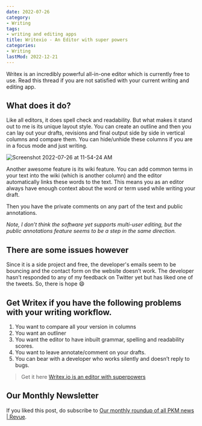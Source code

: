 ```yaml
---
date: 2022-07-26
category:
- Writing
tags:
- writing and editing apps
title: Writexio - An Editor with super powers
categories:
- Writing
lastMod: 2022-12-21
---
```

Writex is an incredibly powerful all-in-one editor which is currently free to use. Read this thread if you are not satisfied with your current writing and editing app.

## What does it do?

Like all editors, it does spell check and readability. But what makes it stand out to me is its unique layout style. You can create an outline and then you can lay out your drafts, revisions and final output side by side in vertical columns and compare them. You can hide/unhide these columns if you are in a focus mode and just writing.

![Screenshot 2022-07-26 at 11-54-24 AM](https://mataroa.blog/images/690c3526.png)

Another awesome feature is its wiki feature. You can add common terms in your text into the wiki (which is another column) and the editor automatically links these words to the text. This means you as an editor always have enough context about the word or term used while writing your draft.

Then you have the private comments on any part of the text and public annotations.

*Note, I don’t think the software yet supports multi-user editing, but the public annotations feature seems to be a step in the same direction.*

## There are some issues however

Since it is a side project and free, the developer's emails seem to be bouncing and the contact form on the website doesn’t work. The developer hasn’t responded to any of my feedback on Twitter yet but has liked one of the tweets. So, there is hope 😄

## Get Writex if you have the following problems with your writing workflow.
1. You want to compare all your version in columns
2. You want an outliner
3. You want the editor to have inbuilt grammar, spelling and readability scores.
4. You want to leave annotate/comment on your drafts.
5. You can bear with a developer who works silently and doesn’t reply to bugs.

> Get it here [Writex.io](http://writex.io/)[ is an editor with superpowers](https://writex.io/)



## Our Monthly Newsletter

If you liked this post, do subscribe to  [Our monthly roundup of all PKM news | Revue](https://www.getrevue.co/profile/pkmone).
